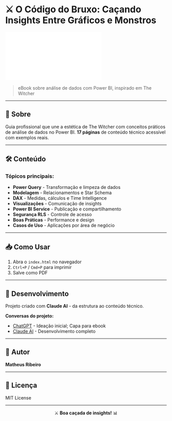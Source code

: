 # ⚔️ O Código do Bruxo: Caçando Insights Entre Gráficos e Monstros

![Capa do eBook](output/Capa%20para%20Ebook.pdf)

> eBook sobre análise de dados com Power BI, inspirado em The Witcher

---

## 📖 Sobre

Guia profissional que une a estética de The Witcher com conceitos práticos de análise de dados no Power BI. **17 páginas** de conteúdo técnico acessível com exemplos reais.

---

## 🛠️ Conteúdo

### Tópicos principais:

- **Power Query** - Transformação e limpeza de dados
- **Modelagem** - Relacionamentos e Star Schema
- **DAX** - Medidas, cálculos e Time Intelligence
- **Visualizações** - Comunicação de insights
- **Power BI Service** - Publicação e compartilhamento
- **Segurança RLS** - Controle de acesso
- **Boas Práticas** - Performance e design
- **Casos de Uso** - Aplicações por área de negócio

---

## 📥 Como Usar

1. Abra o `index.html` no navegador
2. `Ctrl+P` / `Cmd+P` para imprimir
3. Salve como PDF

---

## 🤖 Desenvolvimento

Projeto criado com **Claude AI** - da estrutura ao conteúdo técnico.

**Conversas do projeto:**
- [ChatGPT](https://chatgpt.com/share/68f00e23-ddd0-800b-8020-c9deb2f669d9) - Ideação inicial; Capa para ebook
- [Claude AI](https://claude.ai/share/3a7e88e0-0530-4005-8601-a449e21eb10d) - Desenvolvimento completo

---

## 👤 Autor

**Matheus Ribeiro**

---

## 📝 Licença

MIT License

---

<div align="center">

⚔️ **Boa caçada de insights!** 📊

</div>
